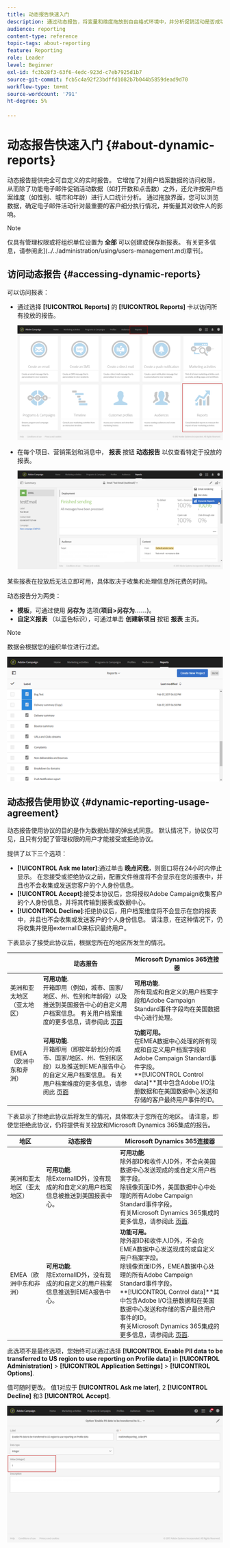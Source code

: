 ```yaml
---
title: 动态报告快速入门
description: 通过动态报告，将变量和维度拖放到自由格式环境中，并分析促销活动是否成功。
audience: reporting
content-type: reference
topic-tags: about-reporting
feature: Reporting
role: Leader
level: Beginner
exl-id: fc3b28f3-63f6-4edc-923d-c7eb7925d1b7
source-git-commit: fcb5c4a92f23bdffd1082b7b044b5859dead9d70
workflow-type: tm+mt
source-wordcount: '791'
ht-degree: 5%

---
```


# 动态报告快速入门 {#about-dynamic-reports}

动态报告提供完全可自定义的实时报告。 它增加了对用户档案数据的访问权限，从而除了功能电子邮件促销活动数据（如打开数和点击数）之外，还允许按用户档案维度（如性别、城市和年龄）进行人口统计分析。 通过拖放界面，您可以浏览数据，确定电子邮件活动针对最重要的客户细分执行情况，并衡量其对收件人的影响。

>[!NOTE]
>
>仅具有管理权限或将组织单位设置为 **全部** 可以创建或保存新报表。 有关更多信息，请参阅此](../../administration/using/users-management.md)章节[。

## 访问动态报告 {#accessing-dynamic-reports}

可以访问报表：

* 通过选择 **[!UICONTROL Reports]** 的 **[!UICONTROL Reports]** 卡以访问所有投放的报告。

   ![](assets/campaign_reports_access.png)

* 在每个项目、营销策划和消息中， **报表** 按钮 **动态报告** 以仅查看特定于投放的报表。

   ![](assets/campaign_reports_description.png)

某些报表在投放后无法立即可用，具体取决于收集和处理信息所花费的时间。

动态报告分为两类：

* **模板**，可通过使用 **另存为** 选项(**项目>另存为……**)。
* **自定义报表** （以蓝色标识），可通过单击 **创建新项目** 按钮 **报表** 主页。

>[!NOTE]
>
>数据会根据您的组织单位进行过滤。

![](assets/dynamic_report_overview.png)

## 动态报告使用协议 {#dynamic-reporting-usage-agreement}

动态报告使用协议的目的是作为数据处理的弹出式同意。 默认情况下，协议仅可见，且只有分配了管理权限的用户才能接受或拒绝协议。

提供了以下三个选项：

* **[!UICONTROL Ask me later]**:通过单击 **晚点问我**，则窗口将在24小时内停止显示。 在您接受或拒绝协议之前，配置文件维度将不会显示在您的报表中，并且也不会收集或发送您客户的个人身份信息。
* **[!UICONTROL Accept]**:接受本协议后，您将授权Adobe Campaign收集客户的个人身份信息，并将其传输到报表或数据中心。
* **[!UICONTROL Decline]**:拒绝协议后，用户档案维度将不会显示在您的报表中，并且也不会收集或发送客户的个人身份信息。 请注意，在这种情况下，仍将收集并使用externalID来标识最终用户。

下表显示了接受此协议后，根据您所在的地区所发生的情况。

|  | 动态报告 | Microsoft Dynamics 365连接器 |
|---|---|---|
| 美洲和亚太地区（亚太地区） | **可用功能**. <br>开箱即用（例如，城市、国家/地区、州、性别和年龄段）以及推送到美国报告中心的自定义用户档案信息。 有关用户档案维度的更多信息，请参阅此 [页面](../../reporting/using/list-of-components-.md) | **可用功能**. <br>所有现成和自定义的用户档案字段和Adobe Campaign Standard事件字段均在美国数据中心进行处理。 |
| EMEA（欧洲中东和非洲） | **可用功能**. <br>开箱即用（即按年龄划分的城市、国家/地区、州、性别和区段）以及推送到EMEA报告中心的自定义用户档案信息。 有关用户档案维度的更多信息，请参阅此 [页面](../../reporting/using/list-of-components-.md) | **功能可用。** <br>在EMEA数据中心处理的所有现成和自定义用户档案字段和Adobe Campaign Standard事件字段。 <br>**[!UICONTROL Control data]**其中包含Adobe I/O注册数据和在美国数据中心发送和存储的客户最终用户事件的ID。 |

下表显示了拒绝此协议后将发生的情况，具体取决于您所在的地区。 请注意，即使您拒绝此协议，仍将提供有关投放和Microsoft Dynamics 365集成的报告。

| 地区 | 动态报告 | Microsoft Dynamics 365连接器 |
|---|---|---|
| 美洲和亚太地区（亚太地区） | **可用功能**. <br> 除ExternalID外，没有现成的和自定义的用户档案信息被推送到美国报表中心。 | **可用功能**. <br>除外部ID和收件人ID外，不会向美国数据中心发送现成的或自定义用户档案字段。 <br>除镜像页面ID外，美国数据中心中处理的所有Adobe Campaign Standard事件字段。 <br>有关Microsoft Dynamics 365集成的更多信息，请参阅此 [页面](../../integrating/using/d365-acs-get-started.md). |
| EMEA（欧洲中东和非洲） | **可用功能**. <br>除ExternalID外，没有现成的和自定义的用户档案信息推送到EMEA报告中心。 | **功能可用。** <br>除外部ID和收件人ID外，不会向EMEA数据中心发送现成的或自定义用户档案字段。 <br>除镜像页面ID外，EMEA数据中心处理的所有Adobe Campaign Standard事件字段。  <br>**[!UICONTROL Control data]**其中包含Adobe I/O注册数据和在美国数据中心发送和存储的客户最终用户事件的ID。<br>有关Microsoft Dynamics 365集成的更多信息，请参阅此 [页面](../../integrating/using/d365-acs-get-started.md). |

此选项不是最终选项，您始终可以通过选择 **[!UICONTROL Enable PII data to be transferred to US region to use reporting on Profile data]** in **[!UICONTROL Administration]** > **[!UICONTROL Application Settings]** > **[!UICONTROL Options]**.

值可随时更改。 值1对应于 **[!UICONTROL Ask me later]**, 2 **[!UICONTROL Decline]** 和3 **[!UICONTROL Accept]**.

![](assets/pii_window_2.png)
